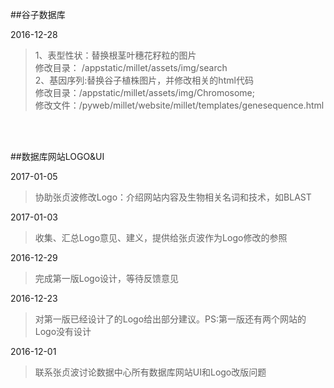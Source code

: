 ##谷子数据库

2016-12-28
>  1、表型性状：替换根茎叶穗花籽粒的图片<br />	修改目录： /appstatic/millet/assets/img/search<br />
>  2、基因序列:替换谷子植株图片，并修改相关的html代码	<br />  修改目录：/appstatic/millet/assets/img/Chromosome;<br />修改文件：/pyweb/millet/website/millet/templates/genesequence.html

<br /><br />

##数据库网站LOGO&UI

2017-01-05
> 协助张贞波修改Logo：介绍网站内容及生物相关名词和技术，如BLAST

2017-01-03
>收集、汇总Logo意见、建义，提供给张贞波作为Logo修改的参照

2016-12-29
>完成第一版Logo设计，等待反馈意见

2016-12-23
>对第一版已经设计了的Logo给出部分建议。PS:第一版还有两个网站的Logo没有设计

2016-12-01
>联系张贞波讨论数据中心所有数据库网站UI和Logo改版问题




